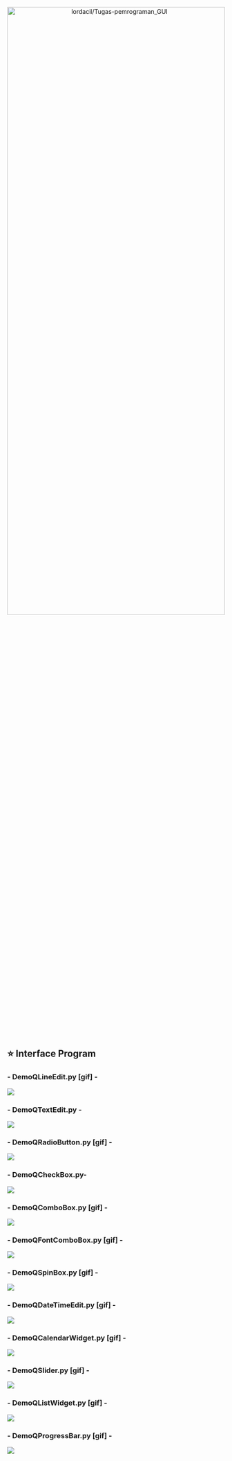 <p align="center">
  <a name="top" href="#octocat-hi-there-thanks-for-visiting-">
     <img alt="lordacil/Tugas-pemrograman_GUI" height="60%" width="100%" src="https://i.ibb.co/X3mL8mn/modul5.png"/>
  </a>
  <br><br><br>
</p>

## :star: Interface Program
### - DemoQLineEdit.py [gif] - 

![](images/gif_QLineEdit.gif)

### - DemoQTextEdit.py -

![](images/img_QTextEdit.png)

### - DemoQRadioButton.py [gif] -

![](images/gif_QRadioButton.gif)

### - DemoQCheckBox.py- 

![](images/img_QCheckBox.png)

### - DemoQComboBox.py [gif] -

![](images/gif_QComboBox.gif)

### - DemoQFontComboBox.py [gif] -

![](images/gif_QFontComboBox.gif)

### - DemoQSpinBox.py [gif] -

![](images/gif_QSpinBox.gif)

### - DemoQDateTimeEdit.py [gif] -

![](images/gif_QTimeEdit.gif)

### - DemoQCalendarWidget.py [gif] -

![](images/gif_QCalendarWidget.gif)

### - DemoQSlider.py [gif] -

![](images/gif_QSlider.gif)

### - DemoQListWidget.py [gif] -

![](images/gif_QListWidget.gif)

### - DemoQProgressBar.py [gif] -

![](images/gif_QProgressBar.gif)

